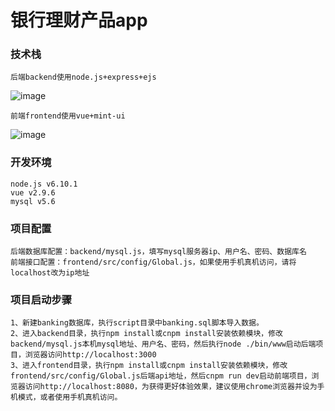 银行理财产品app
===
### 技术栈
~~~
后端backend使用node.js+express+ejs
~~~
![image](https://github.com/powerfulee/banking/raw/master/public/images/demo/backend.jpg)
~~~
前端frontend使用vue+mint-ui
~~~
![image](https://github.com/powerfulee/banking/raw/master/public/images/demo/frontend.jpg)
### 开发环境
~~~
node.js v6.10.1
vue v2.9.6
mysql v5.6
~~~
### 项目配置
~~~
后端数据库配置：backend/mysql.js，填写mysql服务器ip、用户名、密码、数据库名
前端接口配置：frontend/src/config/Global.js，如果使用手机真机访问，请将localhost改为ip地址
~~~
### 项目启动步骤
~~~
1、新建banking数据库，执行script目录中banking.sql脚本导入数据。
2、进入backend目录，执行npm install或cnpm install安装依赖模块，修改backend/mysql.js本机mysql地址、用户名、密码，然后执行node ./bin/www启动后端项目，浏览器访问http://localhost:3000
3、进入frontend目录，执行npm install或cnpm install安装依赖模块，修改frontend/src/config/Global.js后端api地址，然后cnpm run dev启动前端项目，浏览器访问http://localhost:8080，为获得更好体验效果，建议使用chrome浏览器并设为手机模式，或者使用手机真机访问。
~~~
